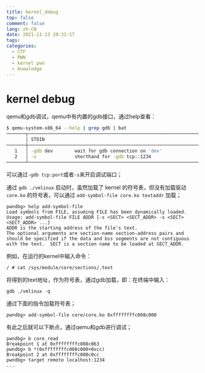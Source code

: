 ```yaml
---
title: kernel_debug
top: false
comment: false
lang: zh-CN
date: 2021-11-13 20:31:17
tags:
categories:
  - CTF
  - PWN
  - kernel pwn
  - knowledge
---
```


# kernel debug

qemu和gdb调试，qemu中有内置的gdb接口，通过help查看：

```bash
$ qemu-system-x86_64 --help | grep gdb | bat
───────┬──────────────────────────────────────────────────────────────────────────────────────
       │ STDIN
───────┼──────────────────────────────────────────────────────────────────────────────────────
   1   │ -gdb dev        wait for gdb connection on 'dev'
   2   │ -s              shorthand for -gdb tcp::1234
───────┴──────────────────────────────────────────────────────────────────────────────────────
```

可以通过`-gdb tcp:port`或者`-s`来开启调试端口；

通过 `gdb ./vmlinux` 启动时，虽然加载了 kernel 的符号表，但没有加载驱动 `core.ko` 的符号表，可以通过 `add-symbol-file core.ko textaddr` 加载；

```
pwndbg> help add-symbol-file
Load symbols from FILE, assuming FILE has been dynamically loaded.
Usage: add-symbol-file FILE ADDR [-s <SECT> <SECT_ADDR> -s <SECT> <SECT_ADDR> ...]
ADDR is the starting address of the file's text.
The optional arguments are section-name section-address pairs and
should be specified if the data and bss segments are not contiguous
with the text.  SECT is a section name to be loaded at SECT_ADDR.
```

例如，在运行的kernel中输入命令：

```
/ # cat /sys/module/core/sections/.text
```

将得到的text地址，作为符号表，通过gdb加载，即：在终端中输入：

```
gdb ./vmlinux -q
```

通过下面的指令加载符号表；

```
pwndbg> add-symbol-file core/core.ko 0xffffffffc008c000
```

有此之后就可以下断点，通过qemu和gdb进行调试；

```
pwndbg> b core_read
Breakpoint 1 at 0xffffffffc008c063
pwndbg> b *(0xffffffffc008c000+0xcc)
Breakpoint 2 at 0xffffffffc008c0cc
pwndbg> target remote localhost:1234
...
```

